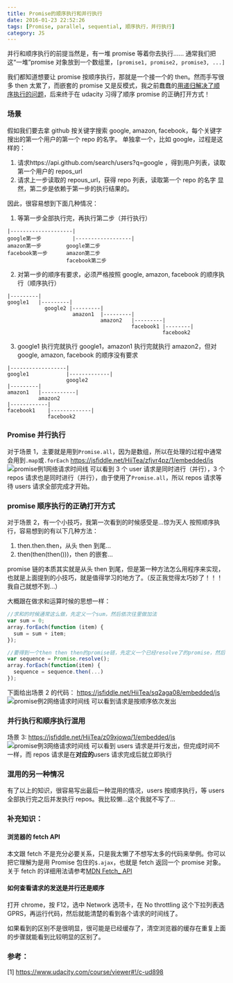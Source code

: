```yaml
---
title: Promise的顺序执行和并行执行
date: 2016-01-23 22:52:26
tags: [Promise, parallel, sequential, 顺序执行，并行执行]
category: JS
---
```


并行和顺序执行的前提当然是，有一堆 promise 等着你去执行……
通常我们把这“一堆”promise 对象放到一个数组里，`[promise1, promise2, promise3, ...]`

我们都知道想要让 promise 按顺序执行，那就是一个接一个的 then。然而手写很多 then 太累了，而嵌套的 promise 又是反模式，我之前蠢蠢的[用递归解决了顺序执行的问题](tech/2016/01/18/sequentialize-promise-by-recursion/)，后来终于在 udacity 习得了顺序 promise 的正确打开方式！

### 场景

假如我们要去拿 github 按关键字搜索 google, amazon, facebook，每个关键字搜出的第一个用户的第一个 repo 的名字。
单独拿一个，比如 google，过程是这样的：

1. 请求https://api.github.com/search/users?q=google ，得到用户列表，读取第一个用户的 repos_url
2. 请求上一步读取的 repous_url，获得 repo 列表，读取第一个 repo 的名字
   显然，第二步是依赖于第一步的执行结果的。

因此，很容易想到下面几种情况：

1. 等第一步全部执行完，再执行第二步（并行执行）

```
|--------------------|
google第一步          |------------------|
amazon第一步        google第二步
facebook第一步      amazon第二步
                   facebook第二步
```

2. 对第一步的顺序有要求，必须严格按照 google, amazon, facebook 的顺序执行（顺序执行）

```
|---------|
google1   |---------|
            google2 |---------|
                     amazon1  |---------|
                              amazon2   |---------|
                                        facebook1 |--------|
                                                  facebook2
```

3. google1 执行完就执行 google1，amazon1 执行完就执行 amazon2，但对 google, amazon, facebook 的顺序没有要求

```
|------------------|
google1            |-------------|
                   google2
|---------|
amazon1   |-----------|
          amazon2
|------------|
facebook1    |-------------|
             facebook2
```

### Promise 并行执行

对于场景 1，主要就是用到`Promise.all`，因为是数组，所以在处理的过程中通常会用到`.map`或`.forEach`
https://jsfiddle.net/HiiTea/zfjvr4pz/1/embedded/js
![promise例1网络请求时间线](http://7xow88.com1.z0.glb.clouddn.com/tech-promise1.png)
可以看到 3 个 user 请求是同时进行（并行），3 个 repos 请求也是同时进行（并行），由于使用了`Promise.all`，所以 repos 请求等待 users 请求全部完成才开始。

### promise 顺序执行的正确打开方式

对于场景 2，有一个小技巧，我第一次看到的时候感受是…惊为天人
按照顺序执行，容易想到的有以下几种方法：

1. then.then.then，从头 then 到尾…
2. then(then(then()))，then 的嵌套…

promise 链的本质其实就是从头 then 到尾，但是第一种方法怎么用程序来实现，也就是上面提到的小技巧，就是值得学习的地方了。（反正我觉得太巧妙了！！！我自己就想不到…）

大概跟在做求和运算时候的思想一样：

```javascript
//求和的时候通常这么做，先定义一个sum，然后依次往里做加法
var sum = 0;
array.forEach(function (item) {
  sum = sum + item;
});
```

```javascript
//要得到一个then then then的promise链，先定义一个已经resolve了的promise，然后依次往后then…
var sequence = Promise.resolve();
array.forEach(function(item) {
  sequence = sequence.then(...)
});
```

下面给出场景 2 的代码：
https://jsfiddle.net/HiiTea/sq2aga08/embedded/js
![promise例2网络请求时间线](http://7xow88.com1.z0.glb.clouddn.com/tech-promise2.png)
可以看到请求是按顺序依次发出

### 并行执行和顺序执行混用

场景 3:
https://jsfiddle.net/HiiTea/z09xjowq/1/embedded/js
![promise例3网络请求时间线](http://7xow88.com1.z0.glb.clouddn.com/tech-promise3.png)
可以看到 users 请求是并行发出，但完成时间不一样，而 repos 请求是在**对应的**users 请求完成后就立即执行

### 混用的另一种情况

有了以上的知识，很容易写出最后一种混用的情况，users 按顺序执行，等 users 全部执行完之后并发执行 repos。我比较懒…这个我就不写了…

### 补充知识：

#### 浏览器的 fetch API

本文跟 fetch 不是充分必要关系，只是我太懒了不想写太多的代码来举例。你可以把它理解为是用 Promise 包住的`$.ajax`，也就是 fetch 返回一个 promise 对象。关于 fetch 的详细用法请参考[MDN Fetch\_ API](https://developer.mozilla.org/en-US/docs/Web/API/Fetch_API)

#### 如何查看请求的发送是并行还是顺序

打开 chrome，按 F12，选中 Network 选项卡，在 No throttling 这个下拉列表选 GPRS，再运行代码，然后就能清楚的看到各个请求的时间线了。

如果看到的区别不是很明显，很可能是已经缓存了，清空浏览器的缓存在重复上面的步骤就能看到比较明显的区别了。

### 参考：

[1] https://www.udacity.com/course/viewer#!/c-ud898
